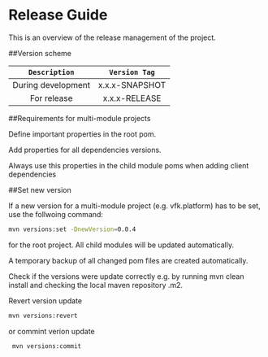 # Release Guide

This is an overview of the release management of the project.

##Version scheme

| `Description` | `Version Tag` |
|:---:|:---:|
| During development | x.x.x-SNAPSHOT
| For release | x.x.x-RELEASE

##Requirements for multi-module projects

Define important properties in the root pom. 

Add properties for all dependencies versions.

Always use this properties in the child module poms when adding client dependencies

##Set new version

If a new version for a multi-module project (e.g. vfk.platform) has to be set, use the follwoing command:

```sh
mvn versions:set -DnewVersion=0.0.4
```

for the root project. All child modules will be updated automatically.

A temporary backup of all changed pom files are created automatically.

Check if the versions were update correctly e.g. by running mvn clean install and checking the local maven repository .m2.

Revert version update
```sh
mvn versions:revert 
 ```
or commint verion update
```sh
 mvn versions:commit
 ```
 